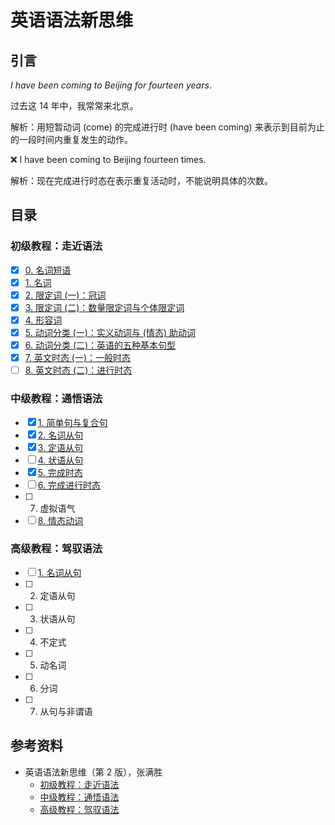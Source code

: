 # 英语语法新思维

## 引言

*I have been coming to Beijing for fourteen years*.

过去这 14 年中，我常常来北京。

解析：用短暂动词 (come) 的完成进行时 (have been coming)
来表示到目前为止的一段时间内重复发生的动作。

❌ I have been coming to Beijing fourteen times.

解析：现在完成进行时态在表示重复活动时，不能说明具体的次数。

## 目录

### 初级教程：走近语法

- [x] [0. 名词短语](1_0_noun_phrase.md)
- [x] [1. 名词](1_1_noun.md)
- [x] [2. 限定词 (一)：冠词](1_2_determiner_article.md)
- [x] [3. 限定词 (二)：数量限定词与个体限定词](1_3_determiner_quantifying_and_individual.md)
- [x] [4. 形容词](1_4_adjective.md)
- [x] [5. 动词分类 (一)：实义动词与 (情态) 助动词](1_5_content_verbs_and_modal_auxiliary_verbs.md)
- [x] [6. 动词分类 (二)：英语的五种基本句型](1_6_five_basic_sentence_patterns.md)
- [x] [7. 英文时态 (一)：一般时态](1_7_simple_tense.md)
- [ ] [8. 英文时态 (二)：进行时态](1_8_continuous_tense.md)

### 中级教程：通悟语法

- [x] [1. 简单句与复合句](2_1_simple_and_complex_sentences.md)
- [x] [2. 名词从句](2_2_nominal_clauses.md)
- [x] [3. 定语从句](2_3_attributive_clauses.md)
- [ ] [4. 状语从句](2_4_adverbial_clauses.md)
- [x] [5. 完成时态](2_5_perfect_tense.md)
- [ ] [6. 完成进行时态](2_6_perfect_continuous_tense.md)
- [ ] 7. 虚拟语气
- [ ] [8. 情态动词](2_8_modal_auxiliary_verbs.md)

### 高级教程：驾驭语法

- [ ] [1. 名词从句](3_1_nominal_clauses.md)
- [ ] 2. 定语从句
- [ ] 3. 状语从句
- [ ] 4. 不定式
- [ ] 5. 动名词
- [ ] 6. 分词
- [ ] 7. 从句与非谓语

## 参考资料

- 英语语法新思维（第 2 版），张满胜
  - [初级教程：走近语法](https://book.douban.com/subject/30701505/)
  - [中级教程：通悟语法](https://book.douban.com/subject/30571037/)
  - [高级教程：驾驭语法](https://book.douban.com/subject/30778541/)
